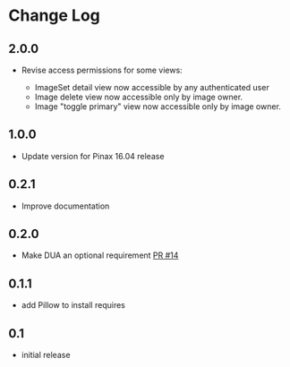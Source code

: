 # Change Log

## 2.0.0

* Revise access permissions for some views:

  * ImageSet detail view now accessible by any authenticated user
  * Image delete view now accessible only by image owner.
  * Image "toggle primary" view now accessible only by image owner.

## 1.0.0

* Update version for Pinax 16.04 release

## 0.2.1

* Improve documentation

## 0.2.0

* Make DUA an optional requirement [PR #14](https://github.com/pinax/pinax-images/pull/14)

## 0.1.1

* add Pillow to install requires


## 0.1

* initial release
